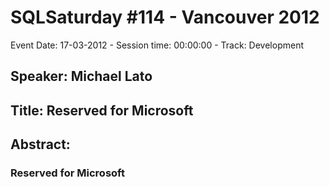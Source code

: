# SQLSaturday #114 - Vancouver 2012
Event Date: 17-03-2012 - Session time: 00:00:00 - Track: Development
## Speaker: Michael Lato
## Title: Reserved for Microsoft
## Abstract:
### Reserved for Microsoft
